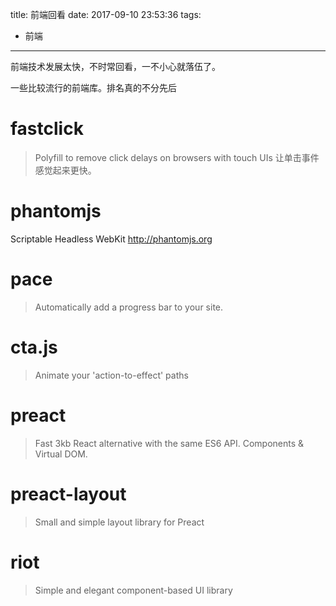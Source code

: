 title:  前端回看
date: 2017-09-10 23:53:36
tags: 
- 前端
---

前端技术发展太快，不时常回看，一不小心就落伍了。
<!--more-->

一些比较流行的前端库。排名真的不分先后
# fastclick
> Polyfill to remove click delays on browsers with touch UIs
让单击事件感觉起来更快。

# phantomjs
Scriptable Headless WebKit <http://phantomjs.org>

# pace
> Automatically add a progress bar to your site.

# cta.js
> Animate your 'action-to-effect' paths

# preact
>  Fast 3kb React alternative with the same ES6 API. Components & Virtual DOM.

# preact-layout
> Small and simple layout library for Preact 

# riot
> Simple and elegant component-based UI library




